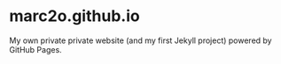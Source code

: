 # marc2o.github.io

My own private private website (and my first Jekyll project) powered by GitHub Pages.
